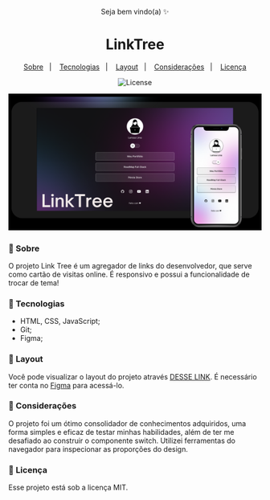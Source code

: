 <p align="center">Seja bem vindo(a) ✨</p>

<h1 align="center">LinkTree</h1>

<p align="center">
  <a href="#-sobre">Sobre</a>&nbsp;&nbsp;&nbsp;|&nbsp;&nbsp;&nbsp;
  <a href="#-tecnologias">Tecnologias</a>&nbsp;&nbsp;&nbsp;|&nbsp;&nbsp;&nbsp;
  <a href="#-layout">Layout</a>&nbsp;&nbsp;&nbsp;|&nbsp;&nbsp;&nbsp;
  <a href="#-considerações">Considerações</a>&nbsp;&nbsp;&nbsp;|&nbsp;&nbsp;&nbsp;
  <a href="#-licença">Licença</a>
</p>

<p align="center">
  <img alt="License" src="https://img.shields.io/static/v1?label=license&message=MIT&color=49AA26&labelColor=000000">
</p>

![Preview](./assets/preview.png)

<h3>📌 Sobre</h3> 

O projeto Link Tree é um agregador de links do desenvolvedor, que serve como cartão de visitas online. É responsivo e possui a funcionalidade de trocar de tema!

<h3>📌 Tecnologias</h3> 

- HTML, CSS, JavaScript;
- Git;
- Figma;

<h3>📌 Layout</h3>

Você pode visualizar o layout do projeto através [DESSE LINK](https://www.figma.com/community/file/1187422022288947321).
É necessário ter conta no [Figma](https://figma.com) para acessá-lo. 

<h3>📌 Considerações</h3> 

 O projeto foi um ótimo consolidador de conhecimentos adquiridos, uma forma simples e eficaz de testar minhas habilidades, além de ter me desafiado ao construir o componente switch. Utilizei ferramentas do navegador para inspecionar as proporções do design.

<h3>📌 Licença</h3>

Esse projeto está sob a licença MIT.